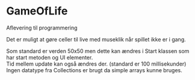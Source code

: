 # GameOfLife
Aflevering til programmering

Det er muligt at gøre celler til live med museklik når spillet ikke er i gang.

Som standard er verden 50x50 men dette kan ændres i Start klassen som har start metoden og UI elementer.<br>
Tid mellem update kan også ændres der. (standard er 100 millisekunder)<br>
Ingen datatype fra Collections er brugt da simple arrays kunne bruges.
